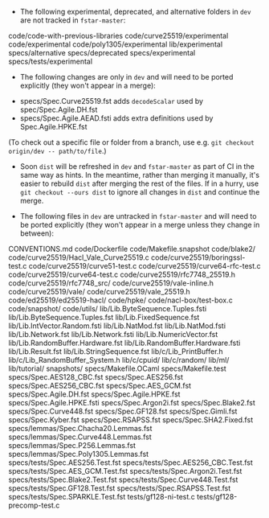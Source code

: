 * The following experimental, deprecated, and alternative folders in
  `dev` are not tracked in `fstar-master`:

 code/code-with-previous-libraries
 code/curve25519/experimental
 code/experimental
 code/poly1305/experimental
 lib/experimental
 specs/alternative
 specs/deprecated
 specs/experimental
 specs/tests/experimental

* The following changes are only in `dev` and will need to be ported
  explicitly (they won't appear in a merge):

- specs/Spec.Curve25519.fst adds `decodeScalar`
  used by spec/Spec.Agile.DH.fst
- specs/Spec.Agile.AEAD.fsti adds extra definitions
  used by Spec.Agile.HPKE.fst

(To check out a specific file or folder from a branch, use e.g.
 `git checkout origin/dev -- path/to/file`.)

* Soon `dist` will be refreshed in `dev` and `fstar-master` as part of
  CI in the same way as hints. In the meantime, rather than merging it
  manually, it's easier to rebuild `dist` after merging the rest of the
  files. If in a hurry, use `git checkout --ours dist` to ignore
  all changes in `dist` and continue the merge.

* The following files in `dev` are untracked in `fstar-master` and
  will need to be ported explicitly (they won't appear in a merge
  unless they change in between):

 CONVENTIONS.md
 code/Dockerfile
 code/Makefile.snapshot
 code/blake2/
 code/curve25519/Hacl_Vale_Curve25519.c
 code/curve25519/boringssl-test.c
 code/curve25519/curve51-test.c
 code/curve25519/curve64-rfc-test.c
 code/curve25519/curve64-test.c
 code/curve25519/rfc7748_25519.h
 code/curve25519/rfc7748_src/
 code/curve25519/vale-inline.h
 code/curve25519/vale/
 code/curve25519/vale_25519.h
 code/ed25519/ed25519-hacl/
 code/hpke/
 code/nacl-box/test-box.c
 code/snapshot/
 code/utils/
 lib/Lib.ByteSequence.Tuples.fsti
 lib/Lib.ByteSequence.Tuples.fst
 lib/Lib.FixedSequence.fst
 lib/Lib.IntVector.Random.fsti
 lib/Lib.NatMod.fst
 lib/Lib.NatMod.fsti
 lib/Lib.Network.fst
 lib/Lib.Network.fsti
 lib/Lib.NumericVector.fst
 lib/Lib.RandomBuffer.Hardware.fst
 lib/Lib.RandomBuffer.Hardware.fsti
 lib/Lib.Result.fst
 lib/Lib.StringSequence.fst
 lib/c/Lib_PrintBuffer.h
 lib/c/Lib_RandomBuffer_System.h
 lib/c/cpuid/
 lib/c/random/
 lib/ml/
 lib/tutorial/
 snapshots/
 specs/Makefile.OCaml
 specs/Makefile.test
 specs/Spec.AES128_CBC.fst
 specs/Spec.AES256.fst
 specs/Spec.AES256_CBC.fst
 specs/Spec.AES_GCM.fst
 specs/Spec.Agile.DH.fst
 specs/Spec.Agile.HPKE.fst
 specs/Spec.Agile.HPKE.fsti
 specs/Spec.Argon2i.fst
 specs/Spec.Blake2.fst
 specs/Spec.Curve448.fst
 specs/Spec.GF128.fst
 specs/Spec.Gimli.fst
 specs/Spec.Kyber.fst
 specs/Spec.RSAPSS.fst
 specs/Spec.SHA2.Fixed.fst
 specs/lemmas/Spec.Chacha20.Lemmas.fst
 specs/lemmas/Spec.Curve448.Lemmas.fst
 specs/lemmas/Spec.P256.Lemmas.fst
 specs/lemmas/Spec.Poly1305.Lemmas.fst
 specs/tests/Spec.AES256.Test.fst
 specs/tests/Spec.AES256_CBC.Test.fst
 specs/tests/Spec.AES_GCM.Test.fst
 specs/tests/Spec.Argon2i.Test.fst
 specs/tests/Spec.Blake2.Test.fst
 specs/tests/Spec.Curve448.Test.fst
 specs/tests/Spec.GF128.Test.fst
 specs/tests/Spec.RSAPSS.Test.fst
 specs/tests/Spec.SPARKLE.Test.fst
 tests/gf128-ni-test.c 
 tests/gf128-precomp-test.c
